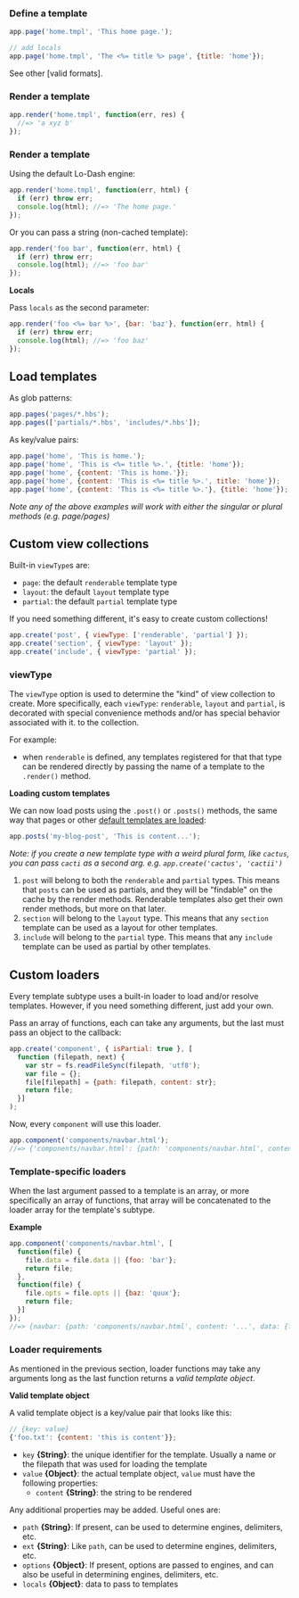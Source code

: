 
### Define a template

```js
app.page('home.tmpl', 'This home page.');

// add locals
app.page('home.tmpl', 'The <%= title %> page', {title: 'home'});
```

See other [valid formats].

### Render a template

```js
app.render('home.tmpl', function(err, res) {
  //=> 'a xyz b'
});
```

### Render a template

Using the default Lo-Dash engine:

```js
app.render('home.tmpl', function(err, html) {
  if (err) throw err;
  console.log(html); //=> 'The home page.'
});
```

Or you can pass a string (non-cached template):

```js
app.render('foo bar', function(err, html) {
  if (err) throw err;
  console.log(html); //=> 'foo bar'
});
```

**Locals**

Pass `locals` as the second parameter:

```js
app.render('foo <%= bar %>', {bar: 'baz'}, function(err, html) {
  if (err) throw err;
  console.log(html); //=> 'foo baz'
});
```


## Load templates

As glob patterns:

```js
app.pages('pages/*.hbs');
app.pages(['partials/*.hbs', 'includes/*.hbs']);
```

As key/value pairs:

```js
app.page('home', 'This is home.');
app.page('home', 'This is <%= title %>.', {title: 'home'});
app.page('home', {content: 'This is home.'});
app.page('home', {content: 'This is <%= title %>.', title: 'home'});
app.page('home', {content: 'This is <%= title %>.'}, {title: 'home'});
```

_Note any of the above examples will work with either the singular or plural methods (e.g. page/pages)_

## Custom view collections

Built-in `viewType`s are:

 - `page`: the default `renderable` template type
 - `layout`: the default `layout` template type
 - `partial`: the default `partial` template type


If you need something different, it's easy to create custom collections!

```js
app.create('post', { viewType: ['renderable', 'partial'] });
app.create('section', { viewType: 'layout' });
app.create('include', { viewType: 'partial' });
```

### viewType

The `viewType` option is used to determine the "kind" of view collection to create. More specifically, each `viewType`: `renderable`, `layout` and `partial`, is decorated with special convenience methods and/or has special behavior associated with it. to the collection. 

For example:

- when `renderable` is defined, any templates registered for that that type can be rendered directly by passing the name of a template to the `.render()` method.


**Loading custom templates**

We can now load posts using the `.post()` or `.posts()` methods, the same way that pages or other [default templates are loaded](#load-templates):

```js
app.posts('my-blog-post', 'This is content...');
```

_Note: if you create a new template type with a weird plural form, like `cactus`, you can pass `cacti` as a second arg. e.g. `app.create('cactus', 'cactii')`_


1. `post` will belong to both the `renderable` and `partial` types. This means that `posts` can be used as partials, and they will be "findable" on the cache by the render methods. Renderable templates also get their own render methods, but more on that later.
2. `section` will belong to the `layout` type. This means that any `section` template can be used as a layout for other templates.
2. `include` will belong to the `partial` type. This means that any `include` template can be used as partial by other templates.


## Custom loaders

Every template subtype uses a built-in loader to load and/or resolve templates. However, if you need something different, just add your own.

Pass an array of functions, each can take any arguments, but the last must pass an object to the callback:

```js
app.create('component', { isPartial: true }, [
  function (filepath, next) {
    var str = fs.readFileSync(filepath, 'utf8');
    var file = {};
    file[filepath] = {path: filepath, content: str};
    return file;
  }]
);
```

Now, every `component` will use this loader.

```js
app.component('components/navbar.html');
//=> {'components/navbar.html': {path: 'components/navbar.html', content: '...'}};
```

### Template-specific loaders

When the last argument passed to a template is an array, or more specifically an array of functions, that array will be concatenated to the loader array for the template's subtype.

**Example**

```js
app.component('components/navbar.html', [
  function(file) {
    file.data = file.data || {foo: 'bar'};
    return file;
  },
  function(file) {
    file.opts = file.opts || {baz: 'quux'};
    return file;
  }]
});
//=> {navbar: {path: 'components/navbar.html', content: '...', data: {foo: 'bar'}}};
```

### Loader requirements

As mentioned in the previous section, loader functions may take any arguments long as the last function returns a _valid template object_.

**Valid template object**

A valid template object is a key/value pair that looks like this:

```js
// {key: value}
{'foo.txt': {content: 'this is content'}};
```

- `key` **{String}**: the unique identifier for the template. Usually a name or the filepath that was used for loading the template
- `value` **{Object}**: the actual template object, `value` must have the following properties:
    * `content` **{String}**: the string to be rendered

Any additional properties may be added. Useful ones are:

 - `path` **{String}**: If present, can be used to determine engines, delimiters, etc.
 - `ext` **{String}**: Like `path`, can be used to determine engines, delimiters, etc.
 - `options` **{Object}**: If present, options are passed to engines, and can also be useful in determining engines, delimiters, etc.
 - `locals` **{Object}**: data to pass to templates

